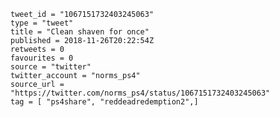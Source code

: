 ```
tweet_id = "1067151732403245063"
type = "tweet"
title = "Clean shaven for once"
published = 2018-11-26T20:22:54Z
retweets = 0
favourites = 0
source = "twitter"
twitter_account = "norms_ps4"
source_url = "https://twitter.com/norms_ps4/status/1067151732403245063"
tag = [ "ps4share", "reddeadredemption2",]
```

<p class='image'><img src='https://mnf.m17s.net/2018/11/26/Ds9I19ZWkAIBKAP.jpg' alt=''></p>

